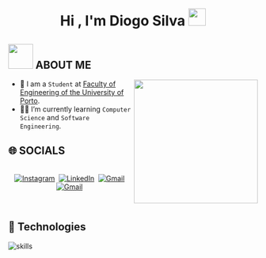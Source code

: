 <h1 align="center">Hi , I'm Diogo Silva <img src="https://media.giphy.com/media/hvRJCLFzcasrR4ia7z/giphy.gif" width="35"></h1>
<p align="center">
</p>



	
## <picture><img src = "https://github.com/7oSkaaa/7oSkaaa/blob/main/Images/about_me.gif?raw=true" width = 50px></picture> ABOUT ME

<picture> <img align="right" src="https://github.com/7oSkaaa/7oSkaaa/blob/main/Images/Right_Side.gif?raw=true" width = 250px></picture>

- :school: I am a `Student` at [Faculty of Engineering of the University of Porto](https://sigarra.up.pt/feup/en/web_page.inicial).
- :student: I’m currently learning `Computer Science` and `Software Engineering`.

## 🌐 SOCIALS

<p align="center">
<br>
<a href="https://www.instagram.com/diogocs__/"><img src="https://img.shields.io/badge/instagram-%23E4405F.svg?&style=for-the-badge&logo=instagram&logoColor=white" alt="Instagram" /></a>&nbsp;
<a href="https://www.linkedin.com/in/diogo-silva-043450295/"><img src="https://img.shields.io/badge/linkedin-%230077B5.svg?&style=for-the-badge&logo=linkedin&logoColor=white" alt="LinkedIn" /></a>&nbsp;
<a href="mailto:dcoutinhosilva03@gmail.com"><img src="https://img.shields.io/badge/gmail-%23D14836.svg?&style=for-the-badge&logo=gmail&logoColor=white" alt="Gmail"/></a>&nbsp;
<!--<a href="https://kkvanonymous.github.io/"><img alt="Website" src="https://img.shields.io/website?style=for-the-badge&up_message=portfolio&url=https%3A%2F%2Fkkvanonymous.github.io%2F"></a>-->
<a href="https://open.spotify.com/user/franciscosccampos?si=d7f66e6085074651"><img src="https://img.shields.io/badge/spotify-%231DB954.svg?&style=for-the-badge&logo=spotify&logoColor=white" alt="Gmail"/></a>&nbsp;
</p>

<br>

## 🔧 Technologies

![skills](https://skillicons.dev/icons?i=c,cpp,java,py,dart,flutter,androidstudio,html,css,js,php,linux,sqlite,firebase&theme=light)

	

